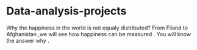 # Data-analysis-projects
Why the happiness in the world is not equaly distributed? From Filand to Afghanistan ,we will see how happiness can be measured . You will know the answer why .
